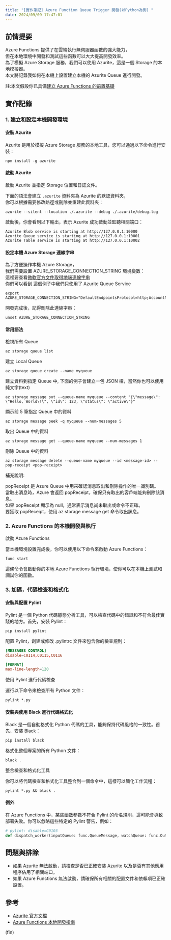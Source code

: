 ```yaml
---
title: "[實作筆記] Azure Function Queue Trigger 開發(以Python為例) "
date: 2024/09/09 17:47:01
---
```


## 前情提要

Azure Functions 提供了在雲端執行無伺服器函數的強大能力，  
但在本地環境中開發和測試這些函數可以大大提高開發效率。  
為了模擬 Azure Storage 服務，我們可以使用 Azurite，這是一個 Storage 的本地模擬器。  
本文將記錄我如何在本機上設置建立本機的 Azurite Queue 進行開發。

註:本文假設你已具備[建立 Azure Functions 的前置基礎](https://learn.microsoft.com/en-us/azure/azure-functions/create-first-function-azure-developer-cli?pivots=programming-language-python&tabs=linux%2Cget%2Cbash%2Cpowershell)

## 實作記錄

### 1. 建立和設定本機開發環境

#### 安裝 Azurite

Azurite 是用於模擬 Azure Storage 服務的本地工具，您可以通過以下命令進行安裝：

```terminal
npm install -g azurite
```

#### 啟動 Azurite

啟動 Azurite 並指定 Storage 位置和日誌文件。

下面的語法會建立 `.azurite` 資料夾為 Azurite 的默認資料夾，  
你可以根據需要修改路徑或刪除並重建此資料夾：

```terminal
azurite --silent --location ./.azurite --debug ./.azurite/debug.log
```

啟動後，你會看到以下輸出，表示 Azurite 成功啟動並監聽相關端口：

```terminal
Azurite Blob service is starting at http://127.0.0.1:10000
Azurite Queue service is starting at http://127.0.0.1:10001
Azurite Table service is starting at http://127.0.0.1:10002
```

#### 設定本機 Azure Storage 連線字串

為了方便操作本機 Azure Storage，  
我們需要設置 AZURE_STORAGE_CONNECTION_STRING 環境變數：  
這裡要查看[微軟官方文件取得地端連線字串](https://learn.microsoft.com/en-us/azure/storage/common/storage-use-azurite?tabs=visual-studio%2Cblob-storage#connect-to-azurite-with-sdks-and-tools)  
你們可以看到
這個例子中我們只使用了 Azurite Queue Service  

```terminal
export AZURE_STORAGE_CONNECTION_STRING="DefaultEndpointsProtocol=http;AccountName=devstoreaccount1;AccountKey=Eby8vdM02xNOcqFlqUwJPLlmEtlCDXJ1OUzFT50uSRZ6IFsuFq2UVErCz4I6tq/K1SZFPTOtr/KBHBeksoGMGw==;QueueEndpoint=http://127.0.0.1:10001/devstoreaccount1;"
```

開發完成後，記得刪除此連線字串：

```terminal
unset AZURE_STORAGE_CONNECTION_STRING
```

#### 常用語法

檢視所有 Queue

```terminal
az storage queue list
```

建立 Local Queue

```terminal
az storage queue create --name myqueue
```

建立資料到指定 Queue 中, 下面的例子會建立一包 JSON 檔，當然你也可以使用純文字(text)

```terminal
az storage message put --queue-name myqueue --content "{\"message\": \"Hello, World\!\", \"id\": 123, \"status\": \"active\"}"
```

顯示前 5 筆指定 Queue 中的資料

```terminal
az storage message peek -q myqueue --num-messages 5
```

取出 Queue 中的資料

```terminal
az storage message get --queue-name myqueue --num-messages 1
```

刪除 Queue 中的資料

```terminal
az storage message delete --queue-name myqueue --id <message-id> --pop-receipt <pop-receipt>
```

補充說明:

popReceipt 是 Azure Queue 中用來確認消息取出和刪除操作的唯一識別碼。  
當取出消息時，Azure 會返回 popReceipt，確保只有取出的客戶端能夠刪除該消息。  
如果 popReceipt 顯示為 null，通常表示消息尚未取出或命令不正確。  
要獲取 popReceipt，使用 az storage message get 命令取出訊息。

### 2. Azure Functions 的本機開發與執行

啟動 Azure Functions

當本機環境設置完成後，你可以使用以下命令來啟動 Azure Functions：

```terminal
func start
```

這條命令會啟動你的本地 Azure Functions 執行環境，使你可以在本機上測試和調試你的函數。

### 3. 加碼，代碼檢查和格式化

#### 安裝與配置 Pylint

Pylint 是一個 Python 代碼靜態分析工具，可以檢查代碼中的錯誤和不符合最佳實踐的地方。首先，安裝 Pylint：

```terminal
pip install pylint
```

配置 Pylint，創建或修改 .pylintrc 文件來包含你的檢查規則：

```conf
[MESSAGES CONTROL]
disable=C0114,C0115,C0116

[FORMAT]
max-line-length=120
```

使用 Pylint 進行代碼檢查

運行以下命令來檢查所有 Python 文件：

```terminal
pylint *.py
```

#### 安裝與使用 Black 進行代碼格式化

Black 是一個自動格式化 Python 代碼的工具，能夠保持代碼風格的一致性。首先，安裝 Black：

```terminal
pip install black
```

格式化整個專案的所有 Python 文件：

```terminal
black .
```

整合檢查和格式化工具

你可以將代碼檢查和格式化工具整合到一個命令中，這樣可以簡化工作流程：

```terminal
pylint *.py && black .
```

#### 例外

在 Azure Functions 中，某些函數參數不符合 Pylint 的命名規則，這可能會導致部署失敗。你可以忽略這些特定的 Pylint 警告，例如：

```python
# pylint: disable=C0103
def dispatch_worker(inputQueue: func.QueueMessage, watchQueue: func.Out[str]):
```

## 問題與排除

- 如果 Azurite 無法啟動，請檢查是否已正確安裝 Azurite 以及是否有其他應用程序佔用了相關端口。
- 如果 Azure Functions 無法啟動，請確保所有相關的配置文件和依賴項已正確設置。

## 參考

- [Azurite 官方文檔](https://github.com/Azure/Azurite)
- [Azure Functions 本地開發指南](https://learn.microsoft.com/en-us/azure/azure-functions/functions-run-local?tabs=macos%2Cisolated-process%2Cnode-v4%2Cpython-v2%2Chttp-trigger%2Ccontainer-apps&pivots=programming-language-python)

(fin)
